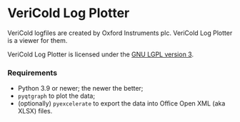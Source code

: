 # VeriCold Log Plotter

VeriCold logfiles are created by Oxford Instruments plc. VeriCold Log Plotter is a viewer for them.

VeriCold Log Plotter is licensed under the [GNU LGPL version 3](https://www.gnu.org/copyleft/lesser.html).

### Requirements

- Python 3.9 or newer; the newer the better;
- `pyqtgraph` to plot the data;
- (optionally) `pyexcelerate` to export the data into Office Open XML (aka XLSX) files.
